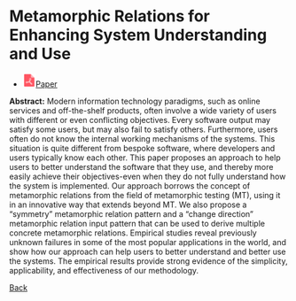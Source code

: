 # Metamorphic Relations for Enhancing System Understanding and Use

* <img src="../../icons/pdf.png" width="24px">[Paper]()

**Abstract:** Modern information technology paradigms, such as online services and off-the-shelf products, often involve a wide variety of users with different or even conflicting objectives. Every software output may satisfy some users, but may also fail to satisfy others. Furthermore, users often do not know the internal working mechanisms of the systems. This situation is quite different from bespoke software, where developers and users typically know each other. This paper proposes an approach to help users to better understand the software that they use, and thereby more easily achieve their objectives-even when they do not fully understand how the system is implemented. Our approach borrows the concept of metamorphic relations from the field of metamorphic testing (MT), using it in an innovative way that extends beyond MT. We also propose a “symmetry” metamorphic relation pattern and a “change direction” metamorphic relation input pattern that can be used to derive multiple concrete metamorphic relations. Empirical studies reveal previously unknown failures in some of the most popular applications in the world, and show how our approach can help users to better understand and better use the systems. The empirical results provide strong evidence of the simplicity, applicability, and effectiveness of our methodology.

[Back](../../README.md)
